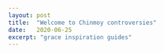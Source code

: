 ```yaml
---
layout: post
title:  "Welcome to Chinmoy controversies"
date:   2020-06-25
excerpt: "grace inspiration guides"
---
```

